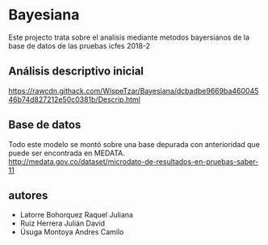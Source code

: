 # Bayesiana
Este projecto trata sobre el analisis mediante metodos bayersianos de la base de datos de las pruebas icfes 2018-2
## Análisis descriptivo inicial
https://rawcdn.githack.com/WispeTzar/Bayesiana/dcbadbe9669ba46004546b74d827212e50c0381b/Descrip.html

## Base de datos
Todo este modelo se montó sobre una base depurada con anterioridad que puede ser encontrada en MEDATA.
http://medata.gov.co/dataset/microdato-de-resultados-en-pruebas-saber-11

## autores
- Latorre Bohorquez Raquel Juliana
- Ruiz Herrera Julián David
- Úsuga Montoya Andres Camilo
